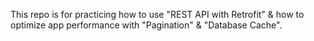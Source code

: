 This repo is for practicing how to use "REST API with Retrofit" & how to optimize app performance
with "Pagination" & "Database Cache".